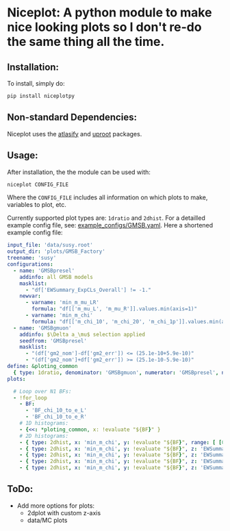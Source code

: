 # Niceplot: A python module to make nice looking plots so I don't re-do the same thing all the time.

## Installation:

To install, simply do:

```python
pip install niceplotpy
```

## Non-standard Dependencies: 

Niceplot uses the [atlasify](https://atlasify.readthedocs.io) and [uproot](https://uproot.readthedocs.io) packages.

## Usage: 

After installation, the the module can be used with:

```python
niceplot CONFIG_FILE
```
Where the `CONFIG_FILE` includes all information on which plots to make, variables to plot, etc. 

Currently supported plot types are: `1dratio` and `2dhist`. For a detailled example config file, see: [example_configs/GMSB.yaml](https://gitlab.cern.ch/jwuerzin/nice-plot/-/blob/master/example_configs/GMSB.yaml). Here a shortened example config file:

```yaml
input_file: 'data/susy.root'
output_dir: 'plots/GMSB_Factory'
treename: 'susy'
configurations:
  - name: 'GMSBpresel'
    addinfo: all GMSB models
    masklist:
      - "df['EWSummary_ExpCLs_Overall'] != -1."
    newvar: 
      - varname: 'min_m_mu_LR'
        formula: "df[['m_mu_L', 'm_mu_R']].values.min(axis=1)"
      - varname: 'min_m_chi'
        formula: "df[['m_chi_10', 'm_chi_20', 'm_chi_1p']].values.min(axis=1)"
  - name: 'GMSBgmuon'
    addinfo: $\Delta a_\mu$ selection applied
    seedfrom: 'GMSBpresel'
    masklist:
      - "(df['gm2_nom']-df['gm2_err']) <= (25.1e-10+5.9e-10)"
      - "(df['gm2_nom']+df['gm2_err']) >= (25.1e-10-5.9e-10)"
define: &ploting_common
  { type: 1dratio, denominator: 'GMSBgmuon', numerator: 'GMSBpresel', nbins: 30, ylab: no. of models, logy: True, subdir: 1dratio}
plots:

  # Loop over N1 BFs:
  - !for_loop
    - BF:
      - 'BF_chi_10_to_e_L'
      - 'BF_chi_10_to_e_R'
    # 1D histograms:
    - {<<: *ploting_common, x: !evaluate "${BF}" }
    # 2D histograms:
    - { type: 2dhist, x: 'min_m_chi', y: !evaluate "${BF}", range: [ [0, 2000], [0, 1.]], nbins: 20, addnumbers: True }
    - { type: 2dhist, x: 'min_m_chi', y: !evaluate "${BF}", z: 'EWSummary_ExpCLs_Overall', zopt: 'excl_frac', range: [ [0, 2000], [0, 1.]], nbins: 20, addnumbers: True, subdir: 'EWSummary_ExpCLs_Overall' }
    - { type: 2dhist, x: 'min_m_chi', y: !evaluate "${BF}", z: 'EWSummary_ExpCLs_Overall', zopt: 'excl_frac', range: [ [0, 2000], [0, 1.]], nbins: 20, addnumbers: True, subdir: 'EWSummary_ObsCLs_Overall' }
    - { type: 2dhist, x: 'min_m_chi', y: !evaluate "${BF}", z: 'EWSummary_ExpCLs_Overall', zopt: 'excl_max', range: [ [0, 2000], [0, 1.]], nbins: 20, addnumbers: True, subdir: 'EWSummary_ExpCLs_Overall' }
    - { type: 2dhist, x: 'min_m_chi', y: !evaluate "${BF}", z: 'EWSummary_ExpCLs_Overall', zopt: 'excl_max', range: [ [0, 2000], [0, 1.]], nbins: 20, addnumbers: True, subdir: 'EWSummary_ObsCLs_Overall' }
```

## ToDo:

- Add more options for plots:
  - 2dplot with custom z-axis
  - data/MC plots